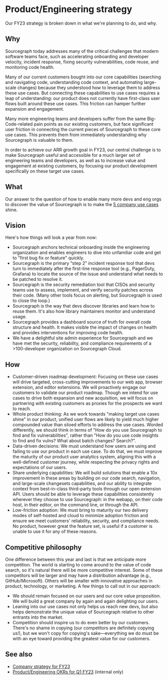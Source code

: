 # Product/Engineering strategy

Our FY23 strategy is broken down in what we're planning to do, and why.

## Why

Sourcegraph today addresses many of the critical challenges that modern software teams face, such as accelerating onboarding and developer velocity, incident response, fixing security vulnerabilities, code reuse, and monitoring code health.

Many of our current customers bought into our core capabilities (searching and navigating code, understanding code context, and automating large-scale changes) because they understood how to leverage them to address these use cases. But connecting these capabilities to use cases requires a leap of understanding: our product does not currently have first-class user flows built around these use cases. This friction can hamper further expansion and engagement.

Many more engineering teams and developers suffer from the same Big-Code-related pain points as our existing customers, but face significant user friction in connecting the current pieces of Sourcegraph to these core use cases. This prevents them from immediately understanding why Sourcegraph is valuable to them.

In order to achieve our ARR growth goal in FY23, our central challenge is to make Sourcegraph useful and accessible for a much larger set of engineering teams and developers, as well as to increase value and engagement at existing customers, by focusing our product development specifically on these target use cases.

## What

Our answer to the question of how to enable many more devs and eng orgs to discover the value of Sourcegraph is to make the [5 company use cases](../../../strategy-goals/strategy/index.md#use-cases) shine.

## Vision

Here's how things will look a year from now:

- Sourcegraph anchors technical onboarding inside the engineering organization and enables engineers to dive into unfamiliar code and get to "first bug fix or feature" quickly.
- Sourcegraph is the primary “step 2” incident response tool that devs turn to immediately after the first-line response tool (e.g., PagerDuty, Grafana) to locate the source of the issue and understand what needs to be patched to resolve it.
- Sourcegraph is the security remediation tool that CISOs and security teams use to assess, implement, and verify security patches across their code. (Many other tools focus on alerting, but Sourcegraph is used to close the loop.)
- Sourcegraph is the way that devs discover libraries and learn how to reuse them. It's also how library maintainers monitor and understand usage.
- Sourcegraph provides a dashboard source of truth for overall code structure and health. It makes visible the impact of changes on health and provides interventions for improving code health.
- We have a delightful site admin experience for Sourcegraph and we have met the security, reliability, and compliance requirements of a >100-developer organization on Sourcegraph Cloud.

## How

- Customer-driven roadmap development: Focusing on these use cases will drive targeted, cross-cutting improvements to our web app, browser extension, and editor extensions. We will proactively engage our customers to validate our product roadmap. Though we intend for use cases to drive both expansion and new acquisition, we will focus on partnering with existing customers as proxies for the prospects we want to reach.
- Whole product thinking: As we work towards "making target use cases shine" in our product, unified user flows are likely to yield much higher compounded value than siloed efforts to address the use cases. Worded differently, we should think in terms of "How do you use Sourcegraph to find and fix vulnerabilities", rather than "How do you use code insights to find and fix vulns? What about batch changes? Search?".
- Data-driven decisions: We must understand how users are using and failing to use our product in each use case. To do that, we must improve the maturity of our product user analytics system, aligning this with a well-defined customer journey, while respecting the privacy rights and expectations of our users.
- Share underlying capabilities: We will build solutions that enable a 10x improvement in these areas by building on our code search, navigation, and large-scale changesets capabilities, and our ability to integrate context from best-in-class third-party tools through our open extension API. Users should be able to leverage these capabilities consistently wherever they choose to use Sourcegraph: in the webapp, on their code host, in their editor, on the command line, or through the API.
- Low-friction adoption: We must bring to maturity our two delivery modes of self-hosted and cloud to minimize adoption friction and ensure we meet customers' reliability, security, and compliance needs. No product, however great the feature set, is useful if a customer is unable to use it for any of these reasons.

## Competitive philosophy

One difference between this year and last is that we anticipate more competition. The world is starting to come around to the value of code search, so it's natural there will be more competitive interest. Some of these competitors will be larger and may have a distribution advantage (e.g., GitHub/Microsoft). Others will be smaller with innovative approaches in product, technology, or marketing. A few things to call out in our approach:

- We should remain focused on our users and our core value proposition. We will build a great company by again and again delighting our users.
- Leaning into our use cases not only helps us reach new devs, but also helps demonstrate the unique value of Sourcegraph relative to other entrants into the market.
- Competition should inspire us to do even better by our customers. There's no shame in copying (our competitors are definitely copying us!), but we won't copy for copying's sake—everything we do must be with an eye toward providing the greatest value for our customers.

## See also

- [Company strategy for FY23](../../../strategy-goals/strategy/index.md#this-year-fy23)
- [Product/Engineering OKRs for Q1 FY23](https://docs.google.com/presentation/d/1KUOElUkrH-29teXmZBmgmIgLngf-I_6Ikixub1SR0yM/edit#slide=id.g1014ebc164b_0_137) (internal only)
